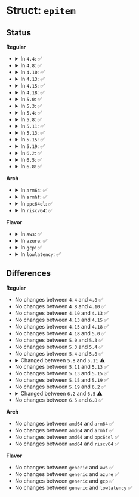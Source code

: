# Struct: <code>epitem</code>

## Status
<b>Regular</b>
<ul>
<li>
<details>
<summary>In <code>4.4</code>: ✅</summary>

```c
struct epitem {
    struct rb_node rbn;
    struct callback_head rcu;
    struct list_head rdllink;
    struct epitem *next;
    struct epoll_filefd ffd;
    int nwait;
    struct list_head pwqlist;
    struct eventpoll *ep;
    struct list_head fllink;
    struct wakeup_source *ws;
    struct epoll_event event;
};
```
</details>
</li>
<li>
<details>
<summary>In <code>4.8</code>: ✅</summary>

```c
struct epitem {
    struct rb_node rbn;
    struct callback_head rcu;
    struct list_head rdllink;
    struct epitem *next;
    struct epoll_filefd ffd;
    int nwait;
    struct list_head pwqlist;
    struct eventpoll *ep;
    struct list_head fllink;
    struct wakeup_source *ws;
    struct epoll_event event;
};
```
</details>
</li>
<li>
<details>
<summary>In <code>4.10</code>: ✅</summary>

```c
struct epitem {
    struct rb_node rbn;
    struct callback_head rcu;
    struct list_head rdllink;
    struct epitem *next;
    struct epoll_filefd ffd;
    int nwait;
    struct list_head pwqlist;
    struct eventpoll *ep;
    struct list_head fllink;
    struct wakeup_source *ws;
    struct epoll_event event;
};
```
</details>
</li>
<li>
<details>
<summary>In <code>4.13</code>: ✅</summary>

```c
struct epitem {
    struct rb_node rbn;
    struct callback_head rcu;
    struct list_head rdllink;
    struct epitem *next;
    struct epoll_filefd ffd;
    int nwait;
    struct list_head pwqlist;
    struct eventpoll *ep;
    struct list_head fllink;
    struct wakeup_source *ws;
    struct epoll_event event;
};
```
</details>
</li>
<li>
<details>
<summary>In <code>4.15</code>: ✅</summary>

```c
struct epitem {
    struct rb_node rbn;
    struct callback_head rcu;
    struct list_head rdllink;
    struct epitem *next;
    struct epoll_filefd ffd;
    int nwait;
    struct list_head pwqlist;
    struct eventpoll *ep;
    struct list_head fllink;
    struct wakeup_source *ws;
    struct epoll_event event;
};
```
</details>
</li>
<li>
<details>
<summary>In <code>4.18</code>: ✅</summary>

```c
struct epitem {
    struct rb_node rbn;
    struct callback_head rcu;
    struct list_head rdllink;
    struct epitem *next;
    struct epoll_filefd ffd;
    int nwait;
    struct list_head pwqlist;
    struct eventpoll *ep;
    struct list_head fllink;
    struct wakeup_source *ws;
    struct epoll_event event;
};
```
</details>
</li>
<li>
<details>
<summary>In <code>5.0</code>: ✅</summary>

```c
struct epitem {
    struct rb_node rbn;
    struct callback_head rcu;
    struct list_head rdllink;
    struct epitem *next;
    struct epoll_filefd ffd;
    int nwait;
    struct list_head pwqlist;
    struct eventpoll *ep;
    struct list_head fllink;
    struct wakeup_source *ws;
    struct epoll_event event;
};
```
</details>
</li>
<li>
<details>
<summary>In <code>5.3</code>: ✅</summary>

```c
struct epitem {
    struct rb_node rbn;
    struct callback_head rcu;
    struct list_head rdllink;
    struct epitem *next;
    struct epoll_filefd ffd;
    int nwait;
    struct list_head pwqlist;
    struct eventpoll *ep;
    struct list_head fllink;
    struct wakeup_source *ws;
    struct epoll_event event;
};
```
</details>
</li>
<li>
<details>
<summary>In <code>5.4</code>: ✅</summary>

```c
struct epitem {
    struct rb_node rbn;
    struct callback_head rcu;
    struct list_head rdllink;
    struct epitem *next;
    struct epoll_filefd ffd;
    int nwait;
    struct list_head pwqlist;
    struct eventpoll *ep;
    struct list_head fllink;
    struct wakeup_source *ws;
    struct epoll_event event;
};
```
</details>
</li>
<li>
<details>
<summary>In <code>5.8</code>: ✅</summary>

```c
struct epitem {
    struct rb_node rbn;
    struct callback_head rcu;
    struct list_head rdllink;
    struct epitem *next;
    struct epoll_filefd ffd;
    int nwait;
    struct list_head pwqlist;
    struct eventpoll *ep;
    struct list_head fllink;
    struct wakeup_source *ws;
    struct epoll_event event;
};
```
</details>
</li>
<li>
<details>
<summary>In <code>5.11</code>: ✅</summary>

```c
struct epitem {
    struct rb_node rbn;
    struct callback_head rcu;
    struct list_head rdllink;
    struct epitem *next;
    struct epoll_filefd ffd;
    struct eppoll_entry *pwqlist;
    struct eventpoll *ep;
    struct hlist_node fllink;
    struct wakeup_source *ws;
    struct epoll_event event;
};
```
</details>
</li>
<li>
<details>
<summary>In <code>5.13</code>: ✅</summary>

```c
struct epitem {
    struct rb_node rbn;
    struct callback_head rcu;
    struct list_head rdllink;
    struct epitem *next;
    struct epoll_filefd ffd;
    struct eppoll_entry *pwqlist;
    struct eventpoll *ep;
    struct hlist_node fllink;
    struct wakeup_source *ws;
    struct epoll_event event;
};
```
</details>
</li>
<li>
<details>
<summary>In <code>5.15</code>: ✅</summary>

```c
struct epitem {
    struct rb_node rbn;
    struct callback_head rcu;
    struct list_head rdllink;
    struct epitem *next;
    struct epoll_filefd ffd;
    struct eppoll_entry *pwqlist;
    struct eventpoll *ep;
    struct hlist_node fllink;
    struct wakeup_source *ws;
    struct epoll_event event;
};
```
</details>
</li>
<li>
<details>
<summary>In <code>5.19</code>: ✅</summary>

```c
struct epitem {
    struct rb_node rbn;
    struct callback_head rcu;
    struct list_head rdllink;
    struct epitem *next;
    struct epoll_filefd ffd;
    struct eppoll_entry *pwqlist;
    struct eventpoll *ep;
    struct hlist_node fllink;
    struct wakeup_source *ws;
    struct epoll_event event;
};
```
</details>
</li>
<li>
<details>
<summary>In <code>6.2</code>: ✅</summary>

```c
struct epitem {
    struct rb_node rbn;
    struct callback_head rcu;
    struct list_head rdllink;
    struct epitem *next;
    struct epoll_filefd ffd;
    struct eppoll_entry *pwqlist;
    struct eventpoll *ep;
    struct hlist_node fllink;
    struct wakeup_source *ws;
    struct epoll_event event;
};
```
</details>
</li>
<li>
<details>
<summary>In <code>6.5</code>: ✅</summary>

```c
struct epitem {
    struct rb_node rbn;
    struct callback_head rcu;
    struct list_head rdllink;
    struct epitem *next;
    struct epoll_filefd ffd;
    bool dying;
    struct eppoll_entry *pwqlist;
    struct eventpoll *ep;
    struct hlist_node fllink;
    struct wakeup_source *ws;
    struct epoll_event event;
};
```
</details>
</li>
<li>
<details>
<summary>In <code>6.8</code>: ✅</summary>

```c
struct epitem {
    struct rb_node rbn;
    struct callback_head rcu;
    struct list_head rdllink;
    struct epitem *next;
    struct epoll_filefd ffd;
    bool dying;
    struct eppoll_entry *pwqlist;
    struct eventpoll *ep;
    struct hlist_node fllink;
    struct wakeup_source *ws;
    struct epoll_event event;
};
```
</details>
</li>
</ul>
<b>Arch</b>
<ul>
<li>
<details>
<summary>In <code>arm64</code>: ✅</summary>

```c
struct epitem {
    struct rb_node rbn;
    struct callback_head rcu;
    struct list_head rdllink;
    struct epitem *next;
    struct epoll_filefd ffd;
    int nwait;
    struct list_head pwqlist;
    struct eventpoll *ep;
    struct list_head fllink;
    struct wakeup_source *ws;
    struct epoll_event event;
};
```
</details>
</li>
<li>
<details>
<summary>In <code>armhf</code>: ✅</summary>

```c
struct epitem {
    struct rb_node rbn;
    struct callback_head rcu;
    struct list_head rdllink;
    struct epitem *next;
    struct epoll_filefd ffd;
    int nwait;
    struct list_head pwqlist;
    struct eventpoll *ep;
    struct list_head fllink;
    struct wakeup_source *ws;
    struct epoll_event event;
};
```
</details>
</li>
<li>
<details>
<summary>In <code>ppc64el</code>: ✅</summary>

```c
struct epitem {
    struct rb_node rbn;
    struct callback_head rcu;
    struct list_head rdllink;
    struct epitem *next;
    struct epoll_filefd ffd;
    int nwait;
    struct list_head pwqlist;
    struct eventpoll *ep;
    struct list_head fllink;
    struct wakeup_source *ws;
    struct epoll_event event;
};
```
</details>
</li>
<li>
<details>
<summary>In <code>riscv64</code>: ✅</summary>

```c
struct epitem {
    struct rb_node rbn;
    struct callback_head rcu;
    struct list_head rdllink;
    struct epitem *next;
    struct epoll_filefd ffd;
    int nwait;
    struct list_head pwqlist;
    struct eventpoll *ep;
    struct list_head fllink;
    struct wakeup_source *ws;
    struct epoll_event event;
};
```
</details>
</li>
</ul>
<b>Flavor</b>
<ul>
<li>
<details>
<summary>In <code>aws</code>: ✅</summary>

```c
struct epitem {
    struct rb_node rbn;
    struct callback_head rcu;
    struct list_head rdllink;
    struct epitem *next;
    struct epoll_filefd ffd;
    int nwait;
    struct list_head pwqlist;
    struct eventpoll *ep;
    struct list_head fllink;
    struct wakeup_source *ws;
    struct epoll_event event;
};
```
</details>
</li>
<li>
<details>
<summary>In <code>azure</code>: ✅</summary>

```c
struct epitem {
    struct rb_node rbn;
    struct callback_head rcu;
    struct list_head rdllink;
    struct epitem *next;
    struct epoll_filefd ffd;
    int nwait;
    struct list_head pwqlist;
    struct eventpoll *ep;
    struct list_head fllink;
    struct wakeup_source *ws;
    struct epoll_event event;
};
```
</details>
</li>
<li>
<details>
<summary>In <code>gcp</code>: ✅</summary>

```c
struct epitem {
    struct rb_node rbn;
    struct callback_head rcu;
    struct list_head rdllink;
    struct epitem *next;
    struct epoll_filefd ffd;
    int nwait;
    struct list_head pwqlist;
    struct eventpoll *ep;
    struct list_head fllink;
    struct wakeup_source *ws;
    struct epoll_event event;
};
```
</details>
</li>
<li>
<details>
<summary>In <code>lowlatency</code>: ✅</summary>

```c
struct epitem {
    struct rb_node rbn;
    struct callback_head rcu;
    struct list_head rdllink;
    struct epitem *next;
    struct epoll_filefd ffd;
    int nwait;
    struct list_head pwqlist;
    struct eventpoll *ep;
    struct list_head fllink;
    struct wakeup_source *ws;
    struct epoll_event event;
};
```
</details>
</li>
</ul>

## Differences
<b>Regular</b>
<ul>
<li>
No changes between <code>4.4</code> and <code>4.8</code> ✅
</li>
<li>
No changes between <code>4.8</code> and <code>4.10</code> ✅
</li>
<li>
No changes between <code>4.10</code> and <code>4.13</code> ✅
</li>
<li>
No changes between <code>4.13</code> and <code>4.15</code> ✅
</li>
<li>
No changes between <code>4.15</code> and <code>4.18</code> ✅
</li>
<li>
No changes between <code>4.18</code> and <code>5.0</code> ✅
</li>
<li>
No changes between <code>5.0</code> and <code>5.3</code> ✅
</li>
<li>
No changes between <code>5.3</code> and <code>5.4</code> ✅
</li>
<li>
No changes between <code>5.4</code> and <code>5.8</code> ✅
</li>
<li>
<details>
<summary>Changed between <code>5.8</code> and <code>5.11</code> ⚠️</summary>
<ul>
<li>
<b>Field removed. </b>
<code>int nwait</code>
</li>
<li>
<b>Field type changed. </b>
<code>struct list_head pwqlist</code> ➡️ <code>struct eppoll_entry *pwqlist</code>
</li>
<li>
<b>Field type changed. </b>
<code>struct list_head fllink</code> ➡️ <code>struct hlist_node fllink</code>
</li>
</ul>
</details>
</li>
<li>
No changes between <code>5.11</code> and <code>5.13</code> ✅
</li>
<li>
No changes between <code>5.13</code> and <code>5.15</code> ✅
</li>
<li>
No changes between <code>5.15</code> and <code>5.19</code> ✅
</li>
<li>
No changes between <code>5.19</code> and <code>6.2</code> ✅
</li>
<li>
<details>
<summary>Changed between <code>6.2</code> and <code>6.5</code> ⚠️</summary>
<ul>
<li>
<b>Field added. </b>
<code>bool dying</code>
</li>
</ul>
</details>
</li>
<li>
No changes between <code>6.5</code> and <code>6.8</code> ✅
</li>
</ul>
<b>Arch</b>
<ul>
<li>
No changes between <code>amd64</code> and <code>arm64</code> ✅
</li>
<li>
No changes between <code>amd64</code> and <code>armhf</code> ✅
</li>
<li>
No changes between <code>amd64</code> and <code>ppc64el</code> ✅
</li>
<li>
No changes between <code>amd64</code> and <code>riscv64</code> ✅
</li>
</ul>
<b>Flavor</b>
<ul>
<li>
No changes between <code>generic</code> and <code>aws</code> ✅
</li>
<li>
No changes between <code>generic</code> and <code>azure</code> ✅
</li>
<li>
No changes between <code>generic</code> and <code>gcp</code> ✅
</li>
<li>
No changes between <code>generic</code> and <code>lowlatency</code> ✅
</li>
</ul>
